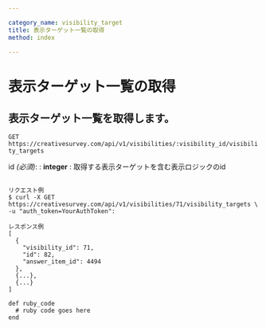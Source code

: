 ```yaml
---

category_name: visibility_target
title: 表示ターゲット一覧の取得
method: index

---
```


# 表示ターゲット一覧の取得

## 表示ターゲット一覧を取得します。

`GET https://creativesurvey.com/api/v1/visibilities/:visibility_id/visibility_targets`

id _(必須)_:
: __integer__
: 取得する表示ターゲットを含む表示ロジックのid

~~~

リクエスト例
$ curl -X GET https://creativesurvey.com/api/v1/visibilities/71/visibility_targets \
-u "auth_token=YourAuthToken":

レスポンス例
[
  {
    "visibility_id": 71,
    "id": 82,
    "answer_item_id": 4494
  },
  {...},
  {...}
]

~~~

~~~
def ruby_code
  # ruby code goes here
end
~~~

